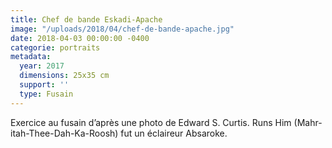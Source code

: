 ```yaml
---
title: Chef de bande Eskadi-Apache
image: "/uploads/2018/04/chef-de-bande-apache.jpg"
date: 2018-04-03 00:00:00 -0400
categorie: portraits
metadata:
  year: 2017
  dimensions: 25x35 cm
  support: ''
  type: Fusain
---
```

Exercice au fusain d’après une photo de Edward S. Curtis. Runs Him (Mahr-itah-Thee-Dah-Ka-Roosh) fut un éclaireur Absaroke.
